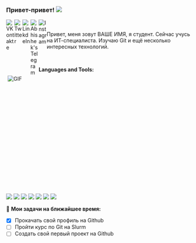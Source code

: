 ### Привет-привет! <img src="<https://media.giphy.com/media/hvRJCLFzcasrR4ia7z/giphy.gif>" width="25px">
<a href="<https://vk.com>">
  <img align="left" alt="VKontakte" width="22px" src="<https://cdn.jsdelivr.net/npm/simple-icons@v3/icons/vk.svg>" />
</a>
<a href="<https://twitter.com/your_profile>">
  <img align="left" alt="Twitter" width="22px" src="<https://cdn.jsdelivr.net/npm/simple-icons@v3/icons/twitter.svg>" />
</a>
<a href="<https://www.linkedin.com/in/your_profile>">
  <img align="left" alt="LinkdeIn" width="22px" src="<https://cdn.jsdelivr.net/npm/simple-icons@v3/icons/linkedin.svg>" />
</a>
<a href="<https://t.me/your_profile>">
  <img align="left" alt="Abhishek's Telegram" width="22px" src="<https://cdn.jsdelivr.net/npm/simple-icons@v3/icons/telegram.svg>" />
</a>
<a href="<https://www.instagram.com/your_profile>">
  <img align="left" alt="Instagram" width="22px" src="<https://cdn.jsdelivr.net/npm/simple-icons@v3/icons/instagram.svg>" />
</a>

<br />

Привет, меня зовут ВАШЕ ИМЯ, я студент. Сейчас учусь на ИТ-специалиста. Изучаю Git и ещё несколько интересных технологий.

<br />

  <img align="right" alt="GIF" src="" width="500" height="320" />
  
**Languages and Tools:**  

<code><img height="20" src="<https://raw.githubusercontent.com/github/explore/80688e429a7d4ef2fca1e82350fe8e3517d3494d/topics/git/git.png>"></code>
<code><img height="20" src="<https://raw.githubusercontent.com/github/explore/80688e429a7d4ef2fca1e82350fe8e3517d3494d/topics/python/python.png>"></code>
<code><img height="20" src="<https://raw.githubusercontent.com/github/explore/80688e429a7d4ef2fca1e82350fe8e3517d3494d/topics/ruby/ruby.png>"></code>
<code><img height="20" src="<https://raw.githubusercontent.com/github/explore/80688e429a7d4ef2fca1e82350fe8e3517d3494d/topics/javascript/javascript.png>"></code>
<code><img height="20" src="<https://raw.githubusercontent.com/github/explore/80688e429a7d4ef2fca1e82350fe8e3517d3494d/topics/vue/vue.png>"></code>
<code><img height="20" src="<https://raw.githubusercontent.com/github/explore/80688e429a7d4ef2fca1e82350fe8e3517d3494d/topics/react/react.png>"></code>
<code><img height="20" src="<https://raw.githubusercontent.com/github/explore/80688e429a7d4ef2fca1e82350fe8e3517d3494d/topics/nodejs/nodejs.png>"></code>

🚧 **Мои задачи на ближайшее время:**
<!-- TODO-IST:START -->
* [x] Прокачать свой профиль на Github
* [ ] Пройти курс по Git на Slurm
* [ ] Создать свой первый проект на Github       
<!-- TODO-IST:END -->
